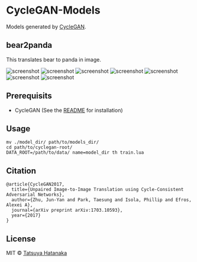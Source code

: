 # CycleGAN-Models
Models generated by [CycleGAN](https://github.com/junyanz/CycleGAN).

## bear2panda
This translates bear to panda in image.


![screenshot](https://github.com/tatsuyah/CycleGAN-Models/blob/master/images/bear2panda/bear2panda-7.png)
![screenshot](https://github.com/tatsuyah/CycleGAN-Models/blob/master/images/bear2panda/bear2panda-1.png)
![screenshot](https://github.com/tatsuyah/CycleGAN-Models/blob/master/images/bear2panda/bear2panda-2.png)
![screenshot](https://github.com/tatsuyah/CycleGAN-Models/blob/master/images/bear2panda/bear2panda-3.png)
![screenshot](https://github.com/tatsuyah/CycleGAN-Models/blob/master/images/bear2panda/bear2panda-4.png)
![screenshot](https://github.com/tatsuyah/CycleGAN-Models/blob/master/images/bear2panda/bear2panda-5.png)
![screenshot](https://github.com/tatsuyah/CycleGAN-Models/blob/master/images/bear2panda/bear2panda-6.png)


## Prerequisits
 * CycleGAN (See the [README](https://github.com/junyanz/CycleGAN) for installation)

## Usage
```
mv ./model_dir/ path/to/models_dir/
cd path/to/cyclegan-root/
DATA_ROOT=/path/to/data/ name=model_dir th train.lua
```

## Citation
```
@article{CycleGAN2017,
  title={Unpaired Image-to-Image Translation using Cycle-Consistent Adversarial Networks},
  author={Zhu, Jun-Yan and Park, Taesung and Isola, Phillip and Efros, Alexei A},
  journal={arXiv preprint arXiv:1703.10593},
  year={2017}
}
```

## License

MIT © [Tatsuya Hatanaka](https://github.com/tatsuyah)
